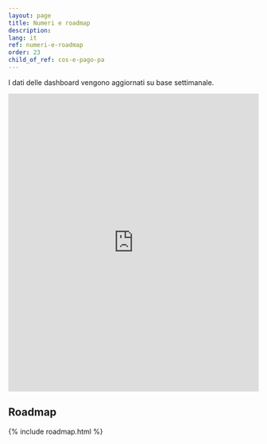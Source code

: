 ```yaml
---
layout: page
title: Numeri e roadmap
description: 
lang: it
ref: numeri-e-roadmap
order: 23
child_of_ref: cos-e-pago-pa
---
```


I dati delle dashboard vengono aggiornati su base settimanale.

<iframe src="https://dashboard.pdnd.italia.it/public/dashboard/2c8ee2ee-fa84-4dbf-8b6a-e7fb5f9ca950" frameborder="0" width="100%" height="600" allowtransparency=""></iframe>

## Roadmap

{% include roadmap.html %}
